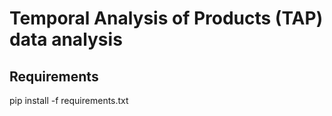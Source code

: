 # Temporal Analysis of Products (TAP) data analysis

## Requirements
pip install -f requirements.txt



